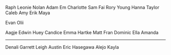 Raph
Leonie
Nolan
Adam
Em
Charlotte
Sam
Fai
Rory
Young
Hanna
	Taylor
Caleb
	Amy
Erik
	Maya

Evan
Olii

Aagje
	Edwin
Huey
	Candice
Emma Hartke
	Matt
Fran
	Dominic
Ella
Amanda

---

Denali
Garrett
Leigh
	Austin
Eric Hasegawa
Alejo
	Kayla